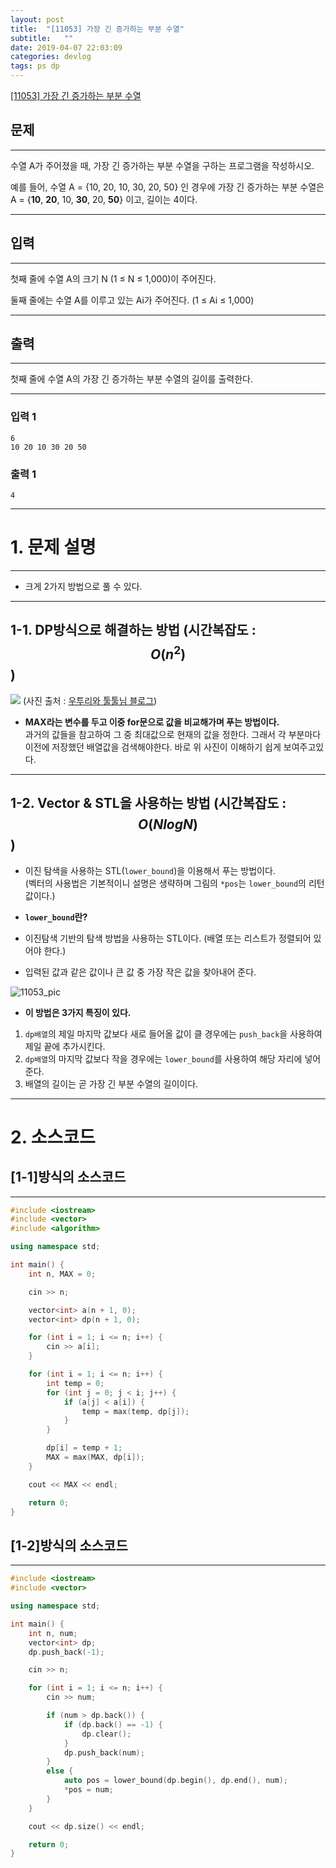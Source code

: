 ```yaml
---
layout: post
title:  "[11053] 가장 긴 증가하는 부분 수열"
subtitle:   ""
date: 2019-04-07 22:03:09
categories: devlog
tags: ps dp
---
```


[[11053] 가장 긴 증가하는 부분 수열](https://boj.kr/11053)  


## 문제

- - -


수열 A가 주어졌을 때, 가장 긴 증가하는 부분 수열을 구하는 프로그램을 작성하시오.

예를 들어, 수열 A = {10, 20, 10, 30, 20, 50} 인 경우에 가장 긴 증가하는 부분 수열은 A = {**10**, **20**, 10, **30**, 20, **50**} 이고, 길이는 4이다.


- - -


## 입력


- - -


첫째 줄에 수열 A의 크기 N (1 ≤ N ≤ 1,000)이 주어진다.

둘째 줄에는 수열 A를 이루고 있는 Ai가 주어진다. (1 ≤ Ai ≤ 1,000)


- - -


## 출력

- - -


첫째 줄에 수열 A의 가장 긴 증가하는 부분 수열의 길이를 출력한다.


- - -


### 입력 1

```
6
10 20 10 30 20 50
```

### 출력 1

```
4
```

* * *








# 1. 문제 설명

- - -


- 크게 2가지 방법으로 풀 수 있다.  


- - -


## 1-1. DP방식으로 해결하는 방법 (시간복잡도 : $$O(n^2)$$)

![](https://t1.daumcdn.net/cfile/tistory/2666233F570E81AF03)
(사진 출처 : [우투리와 툴툴님 블로그](https://wootool.tistory.com/96))


- **MAX라는 변수를 두고 이중 for문으로 값을 비교해가며 푸는 방법이다.**  
 과거의 값들을 참고하여 그 중 최대값으로 현재의 값을 정한다. 그래서 각 부분마다 이전에 저장했던 배열값을 검색해야한다. 바로 위 사진이 이해하기 쉽게 보여주고있다.


- - -


## 1-2. Vector & STL을 사용하는 방법 (시간복잡도 : $$O(NlogN)$$)


- 이진 탐색을 사용하는 STL(`lower_bound`)을 이용해서 푸는 방법이다.  
 (벡터의 사용법은 기본적이니 설명은 생략하며 그림의 `*pos`는 `lower_bound`의 리턴값이다.)


- **`lower_bound`란?**
 - 이진탐색 기반의 탐색 방법을 사용하는 STL이다. (배열 또는 리스트가 정렬되어 있어야 한다.)
 - 입력된 값과 같은 값이나 큰 값 중 가장 작은 값을 찾아내어 준다.  

![11053_pic](https://drive.google.com/uc?id=15NU9T0aE1TUb1jtKHCDSa0GXtIRNVOQH)

- **이 방법은 3가지 특징이 있다.**  
 1. `dp배열`의 제일 마지막 값보다 새로 들어올 값이 클 경우에는 `push_back`을 사용하여 제일 끝에 추가시킨다.
 2. `dp배열`의 마지막 값보다 작을 경우에는 `lower_bound`를 사용하여 해당 자리에 넣어준다.
 3. 배열의 길이는 곧 가장 긴 부분 수열의 길이이다.

- - -


# 2. 소스코드

## [1-1]방식의 소스코드

- - -


```cpp
#include <iostream>
#include <vector>
#include <algorithm>

using namespace std;

int main() {
	int n, MAX = 0;

	cin >> n;

	vector<int> a(n + 1, 0);
	vector<int> dp(n + 1, 0);

	for (int i = 1; i <= n; i++) {
		cin >> a[i];
	}

	for (int i = 1; i <= n; i++) {
		int temp = 0;
		for (int j = 0; j < i; j++) {
			if (a[j] < a[i]) {
				temp = max(temp, dp[j]);
			}
		}

		dp[i] = temp + 1;
		MAX = max(MAX, dp[i]);
	}

	cout << MAX << endl;

	return 0;
}
```

## [1-2]방식의 소스코드


- - -


```cpp
#include <iostream>
#include <vector>

using namespace std;

int main() {
	int n, num;
	vector<int> dp;
	dp.push_back(-1);

	cin >> n;

	for (int i = 1; i <= n; i++) {
		cin >> num;

		if (num > dp.back()) {
			if (dp.back() == -1) {
				dp.clear();
			}
			dp.push_back(num);
		}
		else {
			auto pos = lower_bound(dp.begin(), dp.end(), num);
			*pos = num;
		}
	}

	cout << dp.size() << endl;

	return 0;
}
```